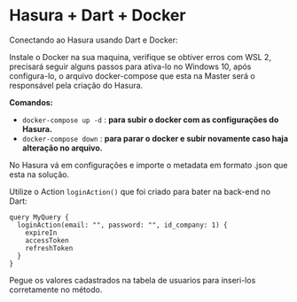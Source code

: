 # Hasura + Dart + Docker
Conectando ao Hasura usando Dart e Docker:

Instale o Docker na sua maquina, verifique se obtiver erros com WSL 2, precisará seguir alguns passos para ativa-lo no Windows 10, após configura-lo, o arquivo docker-compose que esta na Master será o responsável pela criação do Hasura.

**Comandos:**
  - `docker-compose up -d` : **para subir o docker com as configurações do Hasura.**
  - `docker-compose down` : **para parar o docker e subir novamente caso haja alteração no arquivo.**

No Hasura vá em configurações e importe o metadata em formato .json que esta na solução.

Utilize o Action `loginAction()` que foi criado para bater na back-end no Dart:

```
query MyQuery {
  loginAction(email: "", password: "", id_company: 1) {
    expireIn
    accessToken
    refreshToken
  }
}
```

Pegue os valores cadastrados na tabela de usuarios para inseri-los corretamente no método.

